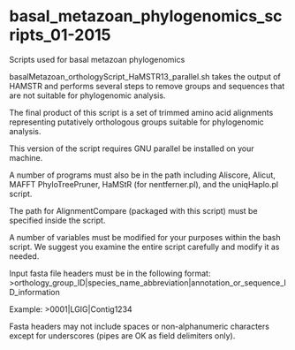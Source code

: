 # basal_metazoan_phylogenomics_scripts_01-2015
Scripts used for basal metazoan phylogenomics

basalMetazoan_orthologyScript_HaMSTR13_parallel.sh takes the output of HAMSTR and performs several steps to remove groups and sequences that are not suitable for phylogenomic analysis.

The final product of this script is a set of trimmed amino acid alignments representing putatively orthologous groups suitable for phylogenomic analysis.

This version of the script requires GNU parallel be installed on your machine.

A number of programs must also be in the path including Aliscore, Alicut, MAFFT PhyloTreePruner, HaMStR (for nentferner.pl), and the uniqHaplo.pl script.

The path for AlignmentCompare (packaged with this script) must be specified inside the script. 

A number of variables must be modified for your purposes within the bash script. We suggest you examine the entire script carefully and modify it as needed.

Input fasta file headers must be in the following format: >orthology_group_ID|species_name_abbreviation|annotation_or_sequence_ID_information

Example: >0001|LGIG|Contig1234

Fasta headers may not include spaces or non-alphanumeric characters except for underscores (pipes are OK as field delimiters only).
